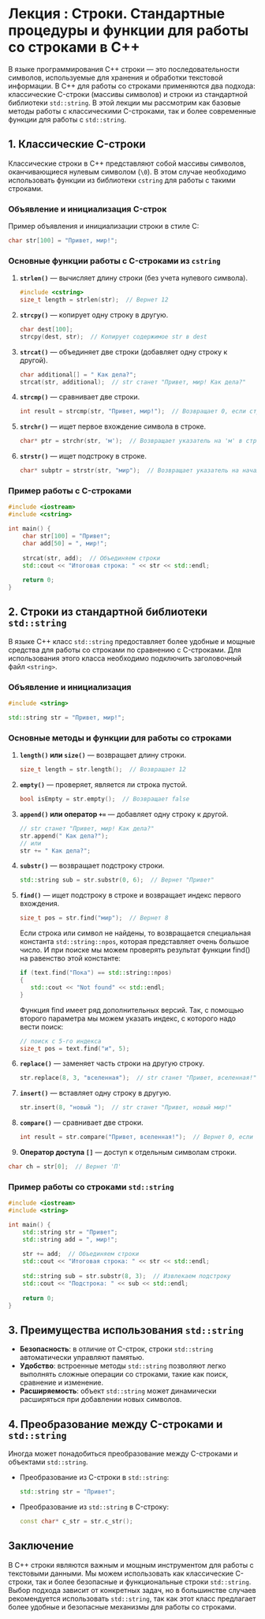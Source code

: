 # Лекция : Строки. Стандартные процедуры и функции для работы со строками в C++

В языке программирования C++ строки — это последовательности символов, используемые для хранения и обработки текстовой информации. В C++ для работы со строками применяются два подхода: классические C-строки (массивы символов) и строки из стандартной библиотеки `std::string`. В этой лекции мы рассмотрим как базовые методы работы с классическими C-строками, так и более современные функции для работы с `std::string`.

## 1. Классические C-строки
Классические строки в C++ представляют собой массивы символов, оканчивающиеся нулевым символом (`\0`). В этом случае необходимо использовать функции из библиотеки `cstring` для работы с такими строками.

### Объявление и инициализация C-строк
Пример объявления и инициализации строки в стиле C:
```cpp
char str[100] = "Привет, мир!";
```

### Основные функции работы с C-строками из `cstring`
1. **`strlen()`** — вычисляет длину строки (без учета нулевого символа).
   ```cpp
   #include <cstring>
   size_t length = strlen(str);  // Вернет 12
   ```

2. **`strcpy()`** — копирует одну строку в другую.
   ```cpp
   char dest[100];
   strcpy(dest, str);  // Копирует содержимое str в dest
   ```

3. **`strcat()`** — объединяет две строки (добавляет одну строку к другой).
   ```cpp
   char additional[] = " Как дела?";
   strcat(str, additional);  // str станет "Привет, мир! Как дела?"
   ```

4. **`strcmp()`** — сравнивает две строки.
   ```cpp
   int result = strcmp(str, "Привет, мир!");  // Возвращает 0, если строки равны
   ```

5. **`strchr()`** — ищет первое вхождение символа в строке.
   ```cpp
   char* ptr = strchr(str, 'м');  // Возвращает указатель на 'м' в строке
   ```

6. **`strstr()`** — ищет подстроку в строке.
   ```cpp
   char* subptr = strstr(str, "мир");  // Возвращает указатель на начало "мир"
   ```

### Пример работы с C-строками
```cpp
#include <iostream>
#include <cstring>

int main() {
    char str[100] = "Привет";
    char add[50] = ", мир!";
    
    strcat(str, add);  // Объединяем строки
    std::cout << "Итоговая строка: " << str << std::endl;
    
    return 0;
}
```

## 2. Строки из стандартной библиотеки `std::string`
В языке C++ класс `std::string` предоставляет более удобные и мощные средства для работы со строками по сравнению с C-строками. Для использования этого класса необходимо подключить заголовочный файл `<string>`.

### Объявление и инициализация
```cpp
#include <string>

std::string str = "Привет, мир!";
```

### Основные методы и функции для работы со строками
1. **`length()` или `size()`** — возвращает длину строки.
   ```cpp
   size_t length = str.length();  // Возвращает 12
   ```

2. **`empty()`** — проверяет, является ли строка пустой.
   ```cpp
   bool isEmpty = str.empty();  // Возвращает false
   ```

3. **`append()` или оператор `+=`** — добавляет одну строку к другой.
   ```cpp
   // str станет "Привет, мир! Как дела?"
   str.append(" Как дела?"); 
   // или
   str += " Как дела?";
   ```

4. **`substr()`** — возвращает подстроку строки.
   ```cpp
   std::string sub = str.substr(0, 6);  // Вернет "Привет"
   ```

5. **`find()`** — ищет подстроку в строке и возвращает индекс первого вхождения.
   ```cpp
   size_t pos = str.find("мир");  // Вернет 8
   ```
   Если строка или символ не найдены, то возвращается специальная константа `std::string::npos`, которая представляет очень большое число. И при поиске мы можем проверять результат функции find() на равенство этой константе:
   ```cpp
   if (text.find("Пока") == std::string::npos)
   {
      std::cout << "Not found" << std::endl;
   }
   ```
   Функция find имеет ряд дополнительных версий. Так, с помощью второго параметра мы можем указать индекс, с которого надо вести поиск:
   ```cpp
   // поиск с 5-го индекса
   size_t pos = text.find("и", 5);
   ```

6. **`replace()`** — заменяет часть строки на другую строку.
   ```cpp
   str.replace(8, 3, "вселенная");  // str станет "Привет, вселенная!"
   ```

7. **`insert()`** — вставляет одну строку в другую.
   ```cpp
   str.insert(8, "новый ");  // str станет "Привет, новый мир!"
   ```

8. **`compare()`** — сравнивает две строки.
   ```cpp
   int result = str.compare("Привет, вселенная!");  // Вернет 0, если строки равны
   ```

9.  **Оператор доступа `[]`** — доступ к отдельным символам строки.
   ```cpp
   char ch = str[0];  // Вернет 'П'
   ```

### Пример работы со строками `std::string`
```cpp
#include <iostream>
#include <string>

int main() {
    std::string str = "Привет";
    std::string add = ", мир!";
    
    str += add;  // Объединяем строки
    std::cout << "Итоговая строка: " << str << std::endl;
    
    std::string sub = str.substr(8, 3);  // Извлекаем подстроку
    std::cout << "Подстрока: " << sub << std::endl;
    
    return 0;
}
```

## 3. Преимущества использования `std::string`
- **Безопасность**: в отличие от C-строк, строки `std::string` автоматически управляют памятью.
- **Удобство**: встроенные методы `std::string` позволяют легко выполнять сложные операции со строками, такие как поиск, сравнение и изменение.
- **Расширяемость**: объект `std::string` может динамически расширяться при добавлении новых символов.

## 4. Преобразование между C-строками и `std::string`
Иногда может понадобиться преобразование между C-строками и объектами `std::string`.

- Преобразование из C-строки в `std::string`:
  ```cpp
  std::string str = "Привет";
  ```
- Преобразование из `std::string` в C-строку:
  ```cpp
  const char* c_str = str.c_str();
  ```

## Заключение
В C++ строки являются важным и мощным инструментом для работы с текстовыми данными. Мы можем использовать как классические C-строки, так и более безопасные и функциональные строки `std::string`. Выбор подхода зависит от конкретных задач, но в большинстве случаев рекомендуется использовать `std::string`, так как этот класс предлагает более удобные и безопасные механизмы для работы со строками.